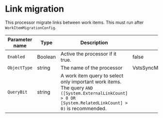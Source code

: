 # Link migration

This processor migrate links between work items. This must run after `WorkItemMigrationConfig`.

| Parameter name | Type    | Description                              | Default Value                            |
|----------------|---------|------------------------------------------|------------------------------------------|
| `Enabled`      | Boolean | Active the processor if it true.         | false                                    |
| `ObjectType`   | string  | The name of the processor                | VstsSyncMigrator.Engine.Configuration.Processing.LinkMigrationConfig |
| `QueryBit`     | string  | A work item query to select only important work items. The query `AND ([System.ExternalLinkCount] > 0 OR [System.RelatedLinkCount] > 0)` is recommended. |                                          |
